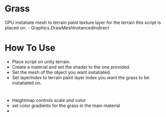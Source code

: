 # Grass
GPU instatiate mesh to terrain paint texture layer for the terrain this script is placed on. - Graphics.DrawMeshInstancedIndirect


# How To Use
* Place script on unity terrain.
* Create a material and set the shader to the one provided.
* Set the mesh of the object you want instatiated.
* Set layerIndex to terrain paint layer index you want the grass to be instatiated on.

#
* Heightmap controls scale and color
* set color gradients for the grass in the main material
*
